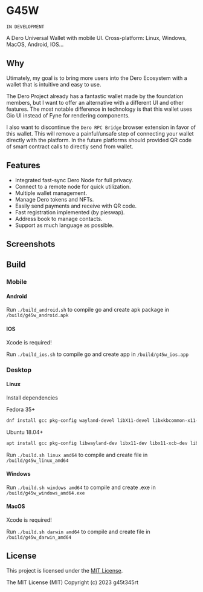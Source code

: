 # G45W

`IN DEVELOPMENT`

A Dero Universal Wallet with mobile UI.
Cross-platform: Linux, Windows, MacOS, Android, IOS...

## Why

Utimately, my goal is to bring more users into the Dero Ecosystem with a wallet that is intuitive and easy to use.

The Dero Project already has a fantastic wallet made by the foundation members,
but I want to offer an alternative with a different UI and other features.
The most notable difference in technology is that this wallet uses Gio UI instead of Fyne for rendering components.

I also want to discontinue the `Dero RPC Bridge` browser extension in favor of this wallet.
This will remove a painful/unsafe step of connecting your wallet directly with
the platform. In the future platforms should provided QR code
of smart contract calls to directly send from wallet.

## Features

- Integrated fast-sync Dero Node for full privacy.
- Connect to a remote node for quick utilization.
- Multiple wallet management.
- Manage Dero tokens and NFTs.
- Easily send payments and receive with QR code.
- Fast registration implemented (by pieswap).
- Address book to manage contacts.
- Support as much language as possible.

## Screenshots

## Build

### Mobile

#### Android

Run `./build_android.sh` to compile go and create apk package in `/build/g45w_android.apk`

#### IOS

Xcode is required!

Run `./build_ios.sh` to compile go and create app in `/build/g45w_ios.app`

### Desktop

#### Linux

Install dependencies

Fedora 35+

```bash
dnf install gcc pkg-config wayland-devel libX11-devel libxkbcommon-x11-devel mesa-libGLES-devel mesa-libEGL-devel libXcursor-devel vulkan-headers
```

Ubuntu 18.04+

```bash
apt install gcc pkg-config libwayland-dev libx11-dev libx11-xcb-dev libxkbcommon-x11-dev libgles2-mesa-dev libegl1-mesa-dev libffi-dev libxcursor-dev libvulkan-dev
```

Run `./build.sh linux amd64` to compile and create file in `/build/g45w_linux_amd64`

#### Windows

Run `./build.sh windows amd64` to compile and create .exe in `/build/g45w_windows_amd64.exe`

#### MacOS

Xcode is required!

Run `./build.sh darwin amd64` to compile and create file in `/build/g45w_darwin_amd64`

## License

This project is licensed under the [MIT License](https://opensource.org/licenses/MIT).

The MIT License (MIT)
Copyright (c) 2023 g45t345rt
